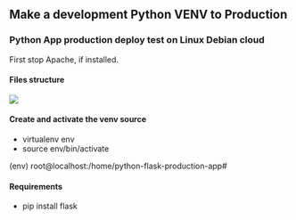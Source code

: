 ## Make a development Python VENV to Production

### Python App production deploy test on Linux Debian cloud

First stop Apache, if installed.

#### Files structure 

![](https://user-images.githubusercontent.com/9384127/230894921-8a13d915-022e-4343-afbe-01009548ff83.png)


#### Create and activate the venv source

*   virtualenv env
*   source env/bin/activate

(env) root@localhost:/home/python-flask-production-app#

#### Requirements
* pip install flask
